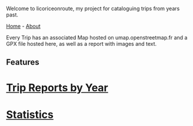 
Welcome to licoriceonroute, my project for cataloguing trips from years past.

[Home](https://licoriceonroute.github.io) - [About](https://licoriceonroute.github.io/about)

Every Trip has an associated Map hosted on umap.openstreetmap.fr and a GPX file hosted here, as well as a report with images and text. 

## Features
# [Trip Reports by Year](https://licoriceonroute.github.io/triplist)

# [Statistics](https://licoriceonroute.github.io/trip-statistics)
